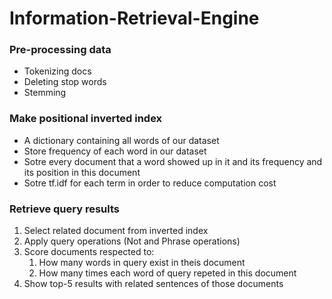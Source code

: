 # Information-Retrieval-Engine

### Pre-processing data
* Tokenizing docs
* Deleting stop words
* Stemming

### Make positional inverted index
* A dictionary containing all words of our dataset
* Store frequency of each word in our dataset
* Sotre every document that a word showed up in it and its frequency and its position in this document
* Sotre tf.idf for each term in order to reduce computation cost

### Retrieve query results
1. Select related document from inverted index
2. Apply query operations (Not and Phrase operations)
3. Score documents respected to:
    1. How many words in query exist in theis document
    2. How many times each word of query repeted in this document
4. Show top-5 results with related sentences of those documents

